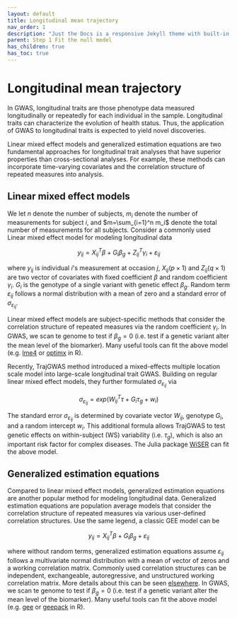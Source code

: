```yaml
---
layout: default
title: Longitudinal mean trajectory
nav_order: 1
description: "Just the Docs is a responsive Jekyll theme with built-in search that is easily customizable and hosted on GitHub Pages."
parent: Step 1 Fit the null model
has_children: true
has_toc: true
---
```


<head>
    <script src="https://cdn.mathjax.org/mathjax/latest/MathJax.js?config=TeX-AMS-MML_HTMLorMML" type="text/javascript"></script>
    <script type="text/x-mathjax-config">
        MathJax.Hub.Config({
            tex2jax: {
            skipTags: ['script', 'noscript', 'style', 'textarea', 'pre'],
            inlineMath: [['$','$']]
            }
        });
    </script>
</head>

# **Longitudinal mean trajectory**

In GWAS, longitudinal traits are those phenotype data measured longitudinally or repeatedly for each individual in the sample. Longitudinal traits can characterize the evolution of health status. Thus, the application of GWAS to longitudinal traits is expected to yield novel discoveries.

Linear mixed effect models and generalized estimation equations are two fundamental approaches for longitudinal trait analyses that have superior properties than cross-sectional analyses. For example, these methods can incorporate time-varying covariates and the correlation structure of repeated measures into analysis. 

## **Linear mixed effect models**

We let $n$ denote the number of subjects, $m_i$ denote the number of measurements for subject $i$, and $m=\sum_{i=1}^n m_i$ denote the total number of measurements for all subjects. Consider a commonly used Linear mixed effect model for modeling longitudinal data

$$ y_{ij} = X_{ij}^T \beta + G_i \beta_g + Z_{ij}^T \gamma_i + \varepsilon_{ij} $$ 

where $y_{ij}$ is individual $i$'s measurement at occasion $j$, $X_{ij} (p\times1)$ and $Z_{ij} (q\times1)$ are two vector of covariates with fixed coefficient $\beta$ and random coefficient $\gamma_i$. $G_i$ is the genotype of a single variant with genetic effect $\beta_g$. Random term $\varepsilon_{ij}$ follows a normal distribution with a mean of zero and a standard error of $\sigma_{\varepsilon_{ij}}$.

Linear mixed effect models are subject-specific methods that consider the correlation structure of repeated measures via the random coefficient $\gamma_i$. In GWAS, we scan te genome to test if $\beta_g=0$ (i.e. test if a genetic variant alter the mean level of the biomarker). Many useful tools can fit the above model (e.g. [lme4](https://cran.r-project.org/web/packages/lme4/index.html) or [optimx](https://cran.r-project.org/web/packages/optimx/index.html) in R).

Recently, TrajGWAS method introduced a mixed-effects multiple location scale model into large-scale longitudinal trait GWAS. Building on regular linear mixed effect models, they further formulated $\sigma_{\varepsilon_{ij}}$ via

$$ \sigma_{\varepsilon_{ij}} = exp(W_{ij}^T \tau + G_i \tau_g + w_i) $$

The standard error $\sigma_{\varepsilon_{ij}}$ is determined by covariate vector $W_{ij}$, genotype $G_i$, and a random intercept $w_i$. This additional formula allows TrajGWAS to test genetic effects on within-subject (WS) variability (i.e. $\tau_g$), which is also an important risk factor for complex diseases. The Julia package [WiSER](https://github.com/OpenMendel/WiSER.jl) can fit the above model.

## **Generalized estimation equations**

Compared to linear mixed effect models, generalized estimation equations are another popular method for modeling longitudinal data. Generalized estimation equations are population average models that consider the correlation structure of repeated measures via various user-defined correlation structures. Use the same legend, a classic GEE model can be

$$ y_{ij} = X_{ij}^T \beta + G_i \beta_g + \varepsilon_{ij} $$ 

where without random terms, generalized estimation equations assume $\varepsilon_{ij}$ follows a multivariate normal distribution with a mean of vector of zeros and a working correlation matrix. Commonly used correlation structures can be independent, exchangeable, autoregressive, and unstructured working correlation matrix. More details about this can be seen [elsewhere](https://www.ncbi.nlm.nih.gov/pmc/articles/PMC6433418/). In GWAS, we scan te genome to test if $\beta_g=0$ (i.e. test if a genetic variant alter the mean level of the biomarker). Many useful tools can fit the above model (e.g. [gee](https://cran.r-project.org/web/packages/gee/gee.pdf) or [geepack](https://cran.r-project.org/web/packages/geepack/index.html) in R).
